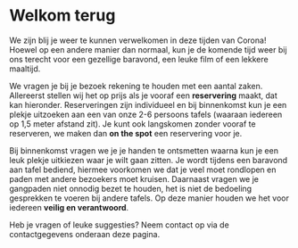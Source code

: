 # **Welkom** terug

We zijn blij je weer te kunnen verwelkomen in deze tijden van Corona! Hoewel op een andere manier dan normaal,
kun je de komende tijd weer bij ons terecht voor een gezellige baravond, een leuke film of een lekkere maaltijd.

We vragen je bij je bezoek rekening te houden met een aantal zaken. Allereerst stellen wij het op prijs als je
vooraf een **reservering** maakt, dat kan hieronder. Reserveringen zijn individueel en bij binnenkomst kun je
een plekje uitzoeken aan een van onze 2-6 persoons tafels (waaraan iedereen op 1,5 meter afstand zit). Je kunt
ook langskomen zonder vooraf te reserveren, we maken dan **on the spot** een reservering voor je.

Bij binnenkomst vragen we je je handen te ontsmetten waarna kun je een leuk plekje uitkiezen waar je wilt gaan
zitten. Je wordt tijdens een baravond aan tafel bediend, hiermee voorkomen we dat je veel moet rondlopen en
paden met andere bezoekers moet kruisen. Daarnaast vragen we je gangpaden niet onnodig bezet te houden, het
is niet de bedoeling gesprekken te voeren bij andere tafels. Op deze manier houden we het voor iedereen 
**veilig en verantwoord**.

Heb je vragen of leuke suggesties? Neem contact op via de contactgegevens onderaan deze pagina.
